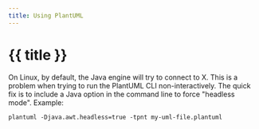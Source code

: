 ```yaml
---
title: Using PlantUML
---
```


# {{ title }}

On Linux, by default, the Java engine will try to connect to X. This is a problem when trying 
to run the PlantUML CLI non-interactively. The quick fix is to include a Java option in the
command line to force "headless mode". Example:

```
plantuml -Djava.awt.headless=true -tpnt my-uml-file.plantuml
```
